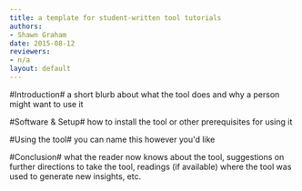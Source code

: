 ```yaml
---
title: a template for student-written tool tutorials
authors:
- Shawn Graham
date: 2015-08-12
reviewers:
- n/a
layout: default
---
```


#Introduction#
a short blurb about what the tool does and why a person might want to use it

#Software & Setup# 
how to install the tool or other prerequisites for using it

#Using the tool# 
you can name this however you'd like

#Conclusion# 
what the reader now knows about the tool, suggestions on further directions to take the tool, readings (if available) where the tool was used to generate new insights, etc.
